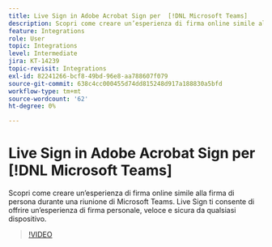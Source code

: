 ```yaml
---
title: Live Sign in Adobe Acrobat Sign per  [!DNL Microsoft Teams]
description: Scopri come creare un’esperienza di firma online simile alla firma di persona durante una riunione di  [!DNL Microsoft Teams]
feature: Integrations
role: User
topic: Integrations
level: Intermediate
jira: KT-14239
topic-revisit: Integrations
exl-id: 82241266-bcf8-49bd-96e8-aa788607f079
source-git-commit: 638c4cc000455d74dd815248d917a188830a5bfd
workflow-type: tm+mt
source-wordcount: '62'
ht-degree: 0%

---
```


# Live Sign in Adobe Acrobat Sign per [!DNL Microsoft Teams]

Scopri come creare un’esperienza di firma online simile alla firma di persona durante una riunione di Microsoft Teams. Live Sign ti consente di offrire un’esperienza di firma personale, veloce e sicura da qualsiasi dispositivo.

>[!VIDEO](https://video.tv.adobe.com/v/3445948?quality=12&learn=on&hidetitle=true&captions=ita)
